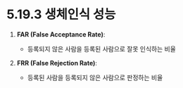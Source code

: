 # 5.19.3 생체인식 성능

1. **FAR (False Acceptance Rate)**:
   - 등록되지 않은 사람을 등록된 사람으로 잘못 인식하는 비율

2. **FRR (False Rejection Rate)**:
   - 등록된 사람을 등록되지 않은 사람으로 판정하는 비율
